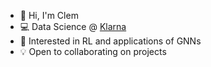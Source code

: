- :metal: Hi, I'm Clem
- :computer: Data Science @ [Klarna](https://www.klarna.com/)
- :thinking: Interested in RL and applications of GNNs
- :bulb: Open to collaborating on projects
